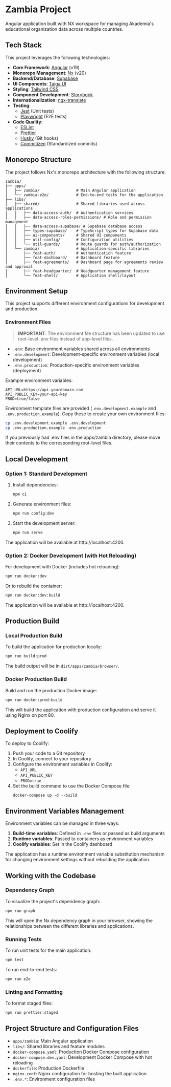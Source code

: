 # Zambia Project

Angular application built with NX workspace for managing Akademia's educational organization data across multiple countries.

## Tech Stack

This project leverages the following technologies:

- **Core Framework**: [Angular](https://angular.io/) (v19)
- **Monorepo Management**: [Nx](https://nx.dev/) (v20)
- **Backend/Database**: [Supabase](https://supabase.io/)
- **UI Components**: [Taiga UI](https://taiga-ui.dev/)
- **Styling**: [Tailwind CSS](https://tailwindcss.com/)
- **Component Development**: [Storybook](https://storybook.js.org/)
- **Internationalization**: [ngx-translate](https://github.com/ngx-translate/core)
- **Testing**:
  - [Jest](https://jestjs.io/) (Unit tests)
  - [Playwright](https://playwright.dev/) (E2E tests)
- **Code Quality**:
  - [ESLint](https://eslint.org/)
  - [Prettier](https://prettier.io/)
  - [Husky](https://typicode.github.io/husky/) (Git hooks)
  - [Commitizen](https://github.com/commitizen/cz-cli) (Standardized commits)

## Monorepo Structure

The project follows Nx's monorepo architecture with the following structure:

```
zambia/
├── apps/
│   ├── zambia/                # Main Angular application
│   └── zambia-e2e/            # End-to-end tests for the application
├── libs/
│   ├── shared/                # Shared libraries used across applications
│   │   ├── data-access-auth/  # Authentication services
│   │   ├── data-access-roles-permissions/ # Role and permission management
│   │   ├── data-access-supabase/ # Supabase database access
│   │   ├── types-supabase/    # TypeScript types for Supabase data
│   │   ├── ui-components/     # Shared UI components
│   │   ├── util-config/       # Configuration utilities
│   │   └── util-guards/       # Route guards for auth/authorization
│   └── zambia/                # Application-specific libraries
│       ├── feat-auth/         # Authentication feature
│       ├── feat-dashboard/    # Dashboard feature
│       ├── feat-agreements/   # Dashboard page for agreements review and approval
│       ├── feat-headquarter/  # Headquarter management feature
│       └── feat-shell/        # Application shell/layout
```

## Environment Setup

This project supports different environment configurations for development and production.

### Environment Files

> **IMPORTANT**: The environment file structure has been updated to use root-level .env files instead of app-level files.

- `.env`: Base environment variables shared across all environments
- `.env.development`: Development-specific environment variables (local development)
- `.env.production`: Production-specific environment variables (deployment)

Example environment variables:

```
API_URL=https://api.yourdomain.com
API_PUBLIC_KEY=your-api-key
PROD=true/false
```

Environment template files are provided (`.env.development.example` and `.env.production.example`). Copy these to create your own environment files:

```bash
cp .env.development.example .env.development
cp .env.production.example .env.production
```

If you previously had .env files in the apps/zambia directory, please move their contents to the corresponding root-level files.

## Local Development

### Option 1: Standard Development

1. Install dependencies:

   ```bash
   npm ci
   ```

2. Generate environment files:

   ```bash
   npm run config:dev
   ```

3. Start the development server:
   ```bash
   npm run serve
   ```

The application will be available at http://localhost:4200.

### Option 2: Docker Development (with Hot Reloading)

For development with Docker (includes hot reloading):

```bash
npm run docker:dev
```

Or to rebuild the container:

```bash
npm run docker:dev:build
```

The application will be available at http://localhost:4200.

## Production Build

### Local Production Build

To build the application for production locally:

```bash
npm run build:prod
```

The build output will be in `dist/apps/zambia/browser/`.

### Docker Production Build

Build and run the production Docker image:

```bash
npm run docker:prod:build
```

This will build the application with production configuration and serve it using Nginx on port 80.

## Deployment to Coolify

To deploy to Coolify:

1. Push your code to a Git repository
2. In Coolify, connect to your repository
3. Configure the environment variables in Coolify:
   - `API_URL`
   - `API_PUBLIC_KEY`
   - `PROD=true`
4. Set the build command to use the Docker Compose file:
   ```
   docker-compose up -d --build
   ```

## Environment Variables Management

Environment variables can be managed in three ways:

1. **Build-time variables**: Defined in `.env` files or passed as build arguments
2. **Runtime variables**: Passed to containers as environment variables
3. **Coolify variables**: Set in the Coolify dashboard

The application has a runtime environment variable substitution mechanism for changing environment settings without rebuilding the application.

## Working with the Codebase

### Dependency Graph

To visualize the project's dependency graph:

```bash
npm run graph
```

This will open the Nx dependency graph in your browser, showing the relationships between the different libraries and applications.

### Running Tests

To run unit tests for the main application:

```bash
npm test
```

To run end-to-end tests:

```bash
npm run e2e
```

### Linting and Formatting

To format staged files:

```bash
npm run prettier:staged
```

## Project Structure and Configuration Files

- `apps/zambia`: Main Angular application
- `libs/`: Shared libraries and feature modules
- `docker-compose.yaml`: Production Docker Compose configuration
- `docker-compose.dev.yaml`: Development Docker Compose with hot reloading
- `dockerfile`: Production Dockerfile
- `nginx.conf`: Nginx configuration for hosting the built application
- `.env.*`: Environment configuration files
